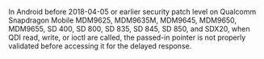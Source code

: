 In Android before 2018-04-05 or earlier security patch level on Qualcomm Snapdragon Mobile MDM9625, MDM9635M, MDM9645, MDM9650, MDM9655, SD 400, SD 800, SD 835, SD 845, SD 850, and SDX20, when QDI read, write, or ioctl are called, the passed-in pointer is not properly validated before accessing it for the delayed response.